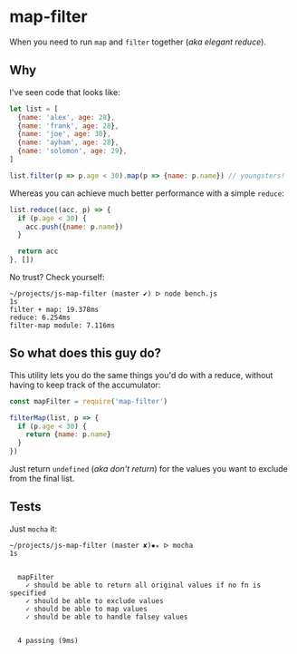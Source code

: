 # map-filter

When you need to run `map` and `filter` together (*aka elegant reduce*).

## Why

I've seen code that looks like:

``` js
let list = [
  {name: 'alex', age: 28},
  {name: 'frank', age: 28},
  {name: 'joe', age: 30},
  {name: 'ayham', age: 28},
  {name: 'solomon', age: 29},
]

list.filter(p => p.age < 30).map(p => {name: p.name}) // youngsters!
```

Whereas you can achieve much better performance with a simple
`reduce`:

``` js
list.reduce((acc, p) => {
  if (p.age < 30) {
    acc.push({name: p.name})
  }

  return acc
}, [])
```

No trust? Check yourself:

```
~/projects/js-map-filter (master ✔) ᐅ node bench.js                                                                                                                                                                                1s
filter + map: 19.378ms
reduce: 6.254ms
filter-map module: 7.116ms
```

## So what does this guy do?

This utility lets you do the same things you'd do with a reduce,
without having to keep track of the accumulator:

``` js
const mapFilter = require('map-filter')

filterMap(list, p => {
  if (p.age < 30) {
    return {name: p.name}
  }
})
```

Just return `undefined` (*aka don't return*) for the values you
want to exclude from the final list.

## Tests

Just `mocha` it:

```
~/projects/js-map-filter (master ✘)✹✭ ᐅ mocha                                                                                                                                                                                      1s


  mapFilter
    ✓ should be able to return all original values if no fn is specified
    ✓ should be able to exclude values
    ✓ should be able to map values
    ✓ should be able to handle falsey values


  4 passing (9ms)
```
